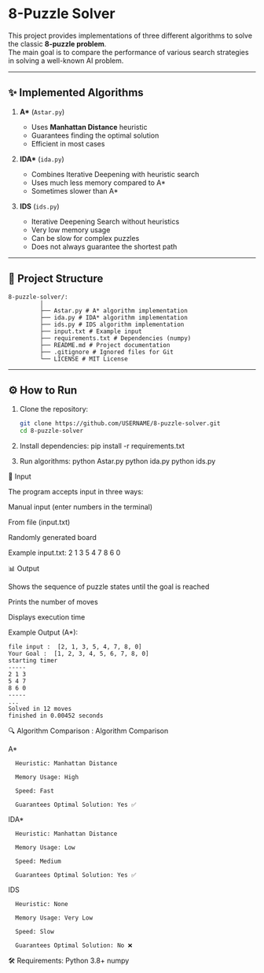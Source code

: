 # 8-Puzzle Solver

This project provides implementations of three different algorithms to solve the classic **8-puzzle problem**.  
The main goal is to compare the performance of various search strategies in solving a well-known AI problem.

---

## ✨ Implemented Algorithms
1. **A\*** (`Astar.py`)  
   - Uses **Manhattan Distance** heuristic  
   - Guarantees finding the optimal solution  
   - Efficient in most cases  

2. **IDA\*** (`ida.py`)  
   - Combines Iterative Deepening with heuristic search  
   - Uses much less memory compared to A\*  
   - Sometimes slower than A\*  

3. **IDS** (`ids.py`)  
   - Iterative Deepening Search without heuristics  
   - Very low memory usage  
   - Can be slow for complex puzzles  
   - Does not always guarantee the shortest path  

---

## 📂 Project Structure
~~~
8-puzzle-solver/:
         │
         ├── Astar.py # A* algorithm implementation
         ├── ida.py # IDA* algorithm implementation
         ├── ids.py # IDS algorithm implementation
         ├── input.txt # Example input
         ├── requirements.txt # Dependencies (numpy)
         ├── README.md # Project documentation
         ├── .gitignore # Ignored files for Git
         └── LICENSE # MIT License
~~~

---

## ⚙️ How to Run

1. Clone the repository:
   ```bash
   git clone https://github.com/USERNAME/8-puzzle-solver.git
   cd 8-puzzle-solver

2. Install dependencies:
    pip install -r requirements.txt

3. Run algorithms:
    python Astar.py
    python ida.py
    python ids.py

📝 Input

The program accepts input in three ways:

Manual input (enter numbers in the terminal)

From file (input.txt)

Randomly generated board

Example input.txt:
    2 1 3 5 4 7 8 6 0


📊 Output

Shows the sequence of puzzle states until the goal is reached

Prints the number of moves

Displays execution time

Example Output (A*):

    file input :  [2, 1, 3, 5, 4, 7, 8, 0]
    Your Goal :  [1, 2, 3, 4, 5, 6, 7, 8, 0]
    starting timer
    -----
    2 1 3
    5 4 7
    8 6 0
    -----
    ...
    Solved in 12 moves
    finished in 0.00452 seconds


🔍 Algorithm Comparison :
Algorithm Comparison

   A*

      Heuristic: Manhattan Distance
      
      Memory Usage: High
      
      Speed: Fast
      
      Guarantees Optimal Solution: Yes ✅
   
   IDA*
   
      Heuristic: Manhattan Distance
      
      Memory Usage: Low
      
      Speed: Medium
      
      Guarantees Optimal Solution: Yes ✅
   
   IDS
   
      Heuristic: None
      
      Memory Usage: Very Low
      
      Speed: Slow
      
      Guarantees Optimal Solution: No ❌


🛠 Requirements:
    Python 3.8+
    numpy




